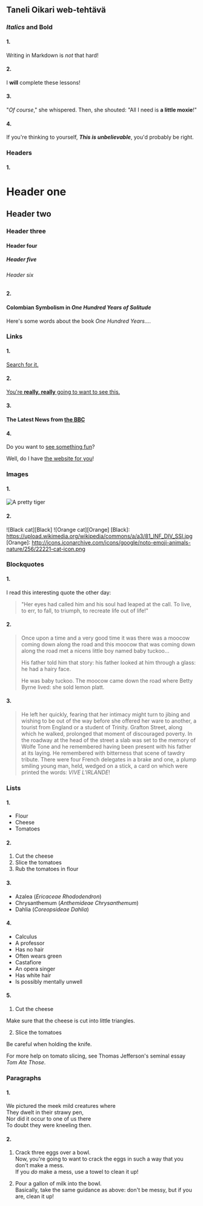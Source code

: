 ## Taneli Oikari web-tehtävä

### _Italics_ and **Bold**

#### 1. 
Writing in Markdown is _not_ that hard!

#### 2.
I **will** complete these lessons!

#### 3.
"_Of course_," she whispered. Then, she 
shouted: "All I need is **a little moxie**!"

#### 4.
If you're thinking to yourself, **_This is unbelievable_**, you'd probably be right.

### Headers

#### 1.
# Header one
## Header two
### Header three
#### Header four
##### Header five
###### Header six

#### 2.
#### Colombian Symbolism in _One Hundred Years of Solitude_
Here's some words about the book _One Hundred Years..._.

### Links

#### 1.
[Search for it.](www.google.com)
    
#### 2.
[You're **really, really** going to want to see this.](www.dailykitten.com)

#### 3.
#### The Latest News from [the BBC](www.bbc.com/news)

#### 4.
Do you want to [see something fun][a fun place]?

Well, do I have [the website for you][another fun place]!

[a fun place]: www.zombo.com
[another fun place]: www.stumbleupon.com

### Images

#### 1.
![A pretty tiger](https://upload.wikimedia.org/wikipedia/commons/5/56/Tiger.50.jpg)

#### 2.
![Black cat][Black]
![Orange cat][Orange]
[Black]: https://upload.wikimedia.org/wikipedia/commons/a/a3/81_INF_DIV_SSI.jpg
[Orange]: http://icons.iconarchive.com/icons/google/noto-emoji-animals-nature/256/22221-cat-icon.png

### Blockquotes

#### 1.
I read this interesting quote the other day:

>"Her eyes had called him and his soul had leaped at the call. To live, to err, to fall, to triumph, to recreate life out of life!"

#### 2.
>Once upon a time and a very good time it was there was a moocow coming down along the road and this moocow that was coming down along the road met a nicens little boy named baby tuckoo...
>
>His father told him that story: his father looked at him through a glass: he had a hairy face.
>
>He was baby tuckoo. The moocow came down the road where Betty Byrne lived: she sold lemon platt.

#### 3.
>He left her quickly, fearing that her intimacy might turn to jibing and wishing to be out of the way before she offered her ware to another, a tourist from England or a student of Trinity. Grafton Street, along which he walked, prolonged that moment of discouraged poverty. In the roadway at the head of the street a slab was set to the memory of Wolfe Tone and he remembered having been present with his father at its laying. He remembered with bitterness that scene of tawdry tribute. There were four French delegates in a brake and one, a plump smiling young man, held, wedged on a stick, a card on which were printed the words: _VIVE L'IRLANDE_!

### Lists

#### 1.
* Flour
* Cheese
* Tomatoes

#### 2.  
1. Cut the cheese
2. Slice the tomatoes
3. Rub the tomatoes in flour
    
#### 3. 
* Azalea (_Ericaceae Rhododendron_)
* Chrysanthemum (_Anthemideae Chrysanthemum_)
* Dahlia (_Coreopsideae Dahlia_)

#### 4. 
* Calculus
 * A professor
 * Has no hair
 * Often wears green
* Castafiore
 * An opera singer
 * Has white hair
 * Is possibly mentally unwell

#### 5.
1. Cut the cheese

Make sure that the cheese is cut into little triangles.

2. Slice the tomatoes

Be careful when holding the knife.
  
For more help on tomato slicing, see Thomas Jefferson's seminal essay _Tom Ate Those_.

### Paragraphs

#### 1.
We pictured the meek mild creatures where  
They dwelt in their strawy pen,  
Nor did it occur to one of us there  
To doubt they were kneeling then.

#### 2. 
1. Crack three eggs over a bowl.  
   Now, you're going to want to crack the eggs in such a way that you don't make a mess.  
   If you _do_ make a mess, use a towel to clean it up!

2. Pour a gallon of milk into the bowl.  
   Basically, take the same guidance as above: don't be messy, but if you are, clean it up!